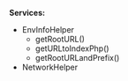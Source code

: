 **Services:**
* EnvInfoHelper
  * getRootURL()
  * getURLtoIndexPhp()
  * getRootURLandPrefix()
* NetworkHelper